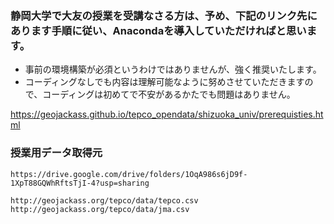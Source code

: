 ### 静岡大学で大友の授業を受講なさる方は、予め、下記のリンク先にあります手順に従い、Anacondaを導入していただければと思います。

- 事前の環境構築が必須というわけではありませんが、強く推奨いたします。
- コーディングなしでも内容は理解可能なように努めさせていただきますので、コーディングは初めてで不安があるかたでも問題はありません。  

https://geojackass.github.io/tepco_opendata/shizuoka_univ/prerequisties.html

### 授業用データ取得元

```
https://drive.google.com/drive/folders/1OqA986s6jD9f-1XpT88GQWhRftsTjI-4?usp=sharing
```

```
http://geojackass.org/tepco/data/tepco.csv
http://geojackass.org/tepco/data/jma.csv

```